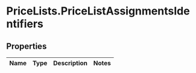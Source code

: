 # PriceLists.PriceListAssignmentsIdentifiers

## Properties
Name | Type | Description | Notes
------------ | ------------- | ------------- | -------------
